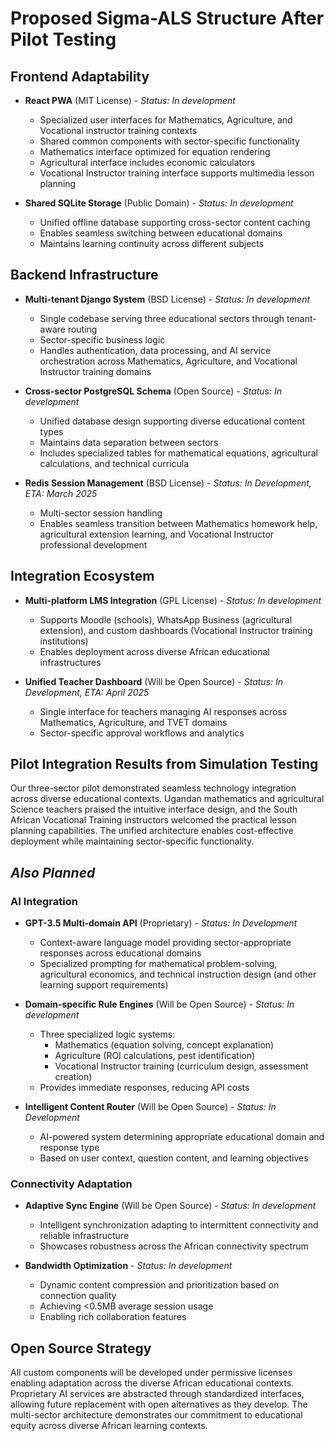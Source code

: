 # Proposed Sigma-ALS Structure After Pilot Testing

## Frontend Adaptability

- **React PWA** (MIT License) - *Status: In development*
  - Specialized user interfaces for Mathematics, Agriculture, and Vocational instructor training contexts
  - Shared common components with sector-specific functionality
  - Mathematics interface optimized for equation rendering
  - Agricultural interface includes economic calculators
  - Vocational Instructor training interface supports multimedia lesson planning

- **Shared SQLite Storage** (Public Domain) - *Status: In development*
  - Unified offline database supporting cross-sector content caching
  - Enables seamless switching between educational domains
  - Maintains learning continuity across different subjects

## Backend Infrastructure

- **Multi-tenant Django System** (BSD License) - *Status: In development*
  - Single codebase serving three educational sectors through tenant-aware routing
  - Sector-specific business logic
  - Handles authentication, data processing, and AI service orchestration across Mathematics, Agriculture, and Vocational Instructor training domains

- **Cross-sector PostgreSQL Schema** (Open Source) - *Status: In development*
  - Unified database design supporting diverse educational content types
  - Maintains data separation between sectors
  - Includes specialized tables for mathematical equations, agricultural calculations, and technical curricula

- **Redis Session Management** (BSD License) - *Status: In Development, ETA: March 2025*
  - Multi-sector session handling
  - Enables seamless transition between Mathematics homework help, agricultural extension learning, and Vocational Instructor professional development

## Integration Ecosystem

- **Multi-platform LMS Integration** (GPL License) - *Status: In development*
  - Supports Moodle (schools), WhatsApp Business (agricultural extension), and custom dashboards (Vocational Instructor training institutions)
  - Enables deployment across diverse African educational infrastructures

- **Unified Teacher Dashboard** (Will be Open Source) - *Status: In Development, ETA: April 2025*
  - Single interface for teachers managing AI responses across Mathematics, Agriculture, and TVET domains
  - Sector-specific approval workflows and analytics

## Pilot Integration Results from Simulation Testing

Our three-sector pilot demonstrated seamless technology integration across diverse educational contexts. Ugandan mathematics and agricultural Science teachers praised the intuitive interface design, and the South African Vocational Training instructors welcomed the practical lesson planning capabilities. The unified architecture enables cost-effective deployment while maintaining sector-specific functionality.

## *Also Planned*

### AI Integration

- **GPT-3.5 Multi-domain API** (Proprietary) - *Status: In Development*
  - Context-aware language model providing sector-appropriate responses across educational domains
  - Specialized prompting for mathematical problem-solving, agricultural economics, and technical instruction design (and other learning support requirements)

- **Domain-specific Rule Engines** (Will be Open Source) - *Status: In development*
  - Three specialized logic systems:
    - Mathematics (equation solving, concept explanation)
    - Agriculture (ROI calculations, pest identification)
    - Vocational Instructor training (curriculum design, assessment creation)
  - Provides immediate responses, reducing API costs

- **Intelligent Content Router** (Will be Open Source) - *Status: In Development*
  - AI-powered system determining appropriate educational domain and response type
  - Based on user context, question content, and learning objectives

### Connectivity Adaptation

- **Adaptive Sync Engine** (Will be Open Source) - *Status: In development*
  - Intelligent synchronization adapting to intermittent connectivity and reliable infrastructure
  - Showcases robustness across the African connectivity spectrum

- **Bandwidth Optimization** - *Status: In development*
  - Dynamic content compression and prioritization based on connection quality
  - Achieving <0.5MB average session usage
  - Enabling rich collaboration features

## Open Source Strategy

All custom components will be developed under permissive licenses enabling adaptation across the diverse African educational contexts. Proprietary AI services are abstracted through standardized interfaces, allowing future replacement with open alternatives as they develop. The multi-sector architecture demonstrates our commitment to educational equity across diverse African learning contexts.
